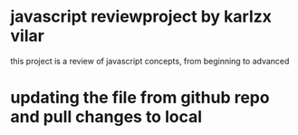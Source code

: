 # javascript reviewproject by karlzx vilar
this project is a review of javascript concepts, from beginning to advanced
# updating the file from github repo and pull changes to local
